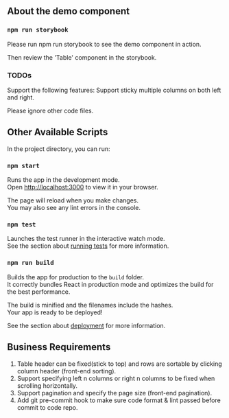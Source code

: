
## About the demo component

### `npm run storybook`
Please run npm run storybook to see the demo component in action.

Then review the 'Table' component in the storybook.

### TODOs
Support the following features:
Support sticky multiple columns on both left and right.

Please ignore other code files.


## Other Available Scripts

In the project directory, you can run:

### `npm start`

Runs the app in the development mode.\
Open [http://localhost:3000](http://localhost:3000) to view it in your browser.

The page will reload when you make changes.\
You may also see any lint errors in the console.

### `npm test`

Launches the test runner in the interactive watch mode.\
See the section about [running tests](https://facebook.github.io/create-react-app/docs/running-tests) for more information.

### `npm run build`

Builds the app for production to the `build` folder.\
It correctly bundles React in production mode and optimizes the build for the best performance.

The build is minified and the filenames include the hashes.\
Your app is ready to be deployed!

See the section about [deployment](https://facebook.github.io/create-react-app/docs/deployment) for more information.

## Business Requirements

1.  Table header can be fixed(stick to top) and rows are sortable by clicking column header (front-end sorting).
2. Support specifying left n columns or right n columns to be fixed when scrolling horizontally.
3. Support pagination and specify the page size (front-end pagination).
4. Add git pre-commit hook to make sure code format & lint passed before commit to code repo.
